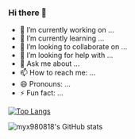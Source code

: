 ### Hi there 👋

- 🔭 I’m currently working on ...
- 🌱 I’m currently learning ...
- 👯 I’m looking to collaborate on ...
- 🤔 I’m looking for help with ...
- 💬 Ask me about ...
- 📫 How to reach me: ...
- 😄 Pronouns: ...
- ⚡ Fun fact: ...

[![Top Langs](https://github-readme-stats.vercel.app/api/top-langs/?username=myx980818&layout=compact)](https://github.com/myx980818/github-readme-stats)


![myx980818's GitHub stats](https://github-readme-stats.vercel.app/api?username=myx980818&show_icons=true&theme=darcula)
